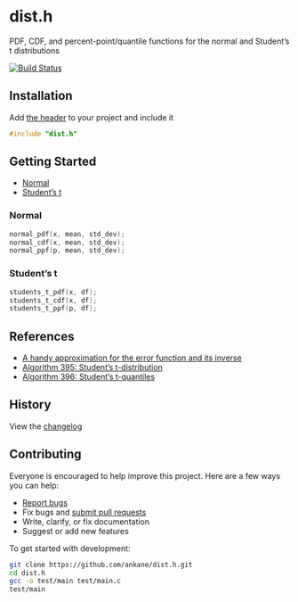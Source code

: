 # dist.h

PDF, CDF, and percent-point/quantile functions for the normal and Student’s t distributions

[![Build Status](https://github.com/ankane/dist.h/workflows/build/badge.svg?branch=master)](https://github.com/ankane/dist.h/actions)

## Installation

Add [the header](https://raw.githubusercontent.com/ankane/dist.h/v0.1.0/include/dist.h) to your project and include it

```cpp
#include "dist.h"
```

## Getting Started

- [Normal](#normal)
- [Student’s t](#students-t)

### Normal

```c
normal_pdf(x, mean, std_dev);
normal_cdf(x, mean, std_dev);
normal_ppf(p, mean, std_dev);
```

### Student’s t

```c
students_t_pdf(x, df);
students_t_cdf(x, df);
students_t_ppf(p, df);
```

## References

- [A handy approximation for the error function and its inverse](https://drive.google.com/file/d/0B2Mt7luZYBrwZlctV3A3eF82VGM/view?resourcekey=0-UQpPhwZgzP0sF4LHBDlLtg)
- [Algorithm 395: Student’s t-distribution](https://dl.acm.org/doi/10.1145/355598.355599)
- [Algorithm 396: Student’s t-quantiles](https://dl.acm.org/doi/10.1145/355598.355600)

## History

View the [changelog](https://github.com/ankane/dist.h/blob/master/CHANGELOG.md)

## Contributing

Everyone is encouraged to help improve this project. Here are a few ways you can help:

- [Report bugs](https://github.com/ankane/dist.h/issues)
- Fix bugs and [submit pull requests](https://github.com/ankane/dist.h/pulls)
- Write, clarify, or fix documentation
- Suggest or add new features

To get started with development:

```sh
git clone https://github.com/ankane/dist.h.git
cd dist.h
gcc -o test/main test/main.c
test/main
```
